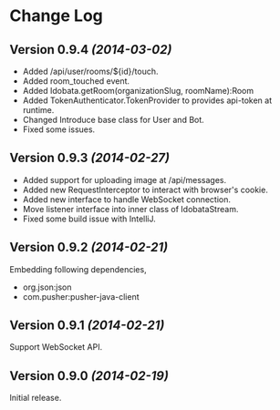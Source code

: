 Change Log
==========

Version 0.9.4 *(2014-03-02)*
----------------------------

- Added /api/user/rooms/${id}/touch.
- Added room_touched event.
- Added Idobata.getRoom(organizationSlug, roomName):Room
- Added TokenAuthenticator.TokenProvider to provides api-token at runtime.
- Changed Introduce base class for User and Bot.
- Fixed some issues.


Version 0.9.3 *(2014-02-27)*
----------------------------

- Added support for uploading image at /api/messages.
- Added new RequestInterceptor to interact with browser's cookie.
- Added new interface to handle WebSocket connection.
- Move listener interface into inner class of IdobataStream.
- Fixed some build issue with IntelliJ.


Version 0.9.2 *(2014-02-21)*
----------------------------

Embedding following dependencies,
- org.json:json
- com.pusher:pusher-java-client


Version 0.9.1 *(2014-02-21)*
----------------------------

Support WebSocket API.


Version 0.9.0 *(2014-02-19)*
----------------------------

Initial release.
